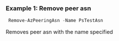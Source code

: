 ### Example 1: Remove peer asn
```powershell
 Remove-AzPeeringAsn -Name PsTestAsn
 ```

Removes peer asn with the name specified

